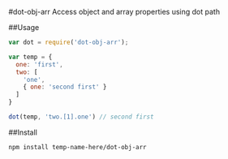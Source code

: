 #dot-obj-arr
Access object and array properties using dot path

##Usage
```js
var dot = require('dot-obj-arr');

var temp = {
  one: 'first',
  two: [
    'one',
    { one: 'second first' }  
  ]
}

dot(temp, 'two.[1].one') // second first
```

##Install
```
npm install temp-name-here/dot-obj-arr
```
